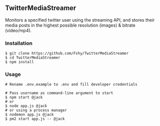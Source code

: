 ## TwitterMediaStreamer

Monitors a specified twitter user using the streaming API, and stores their media posts in the highest possible resolution (images) & bitrate (video/mp4).

### Installation
```shell
$ git clone https://github.com/Fshy/TwitterMediaStreamer
$ cd TwitterMediaStreamer
$ npm install
```

### Usage
```shell
# Rename .env.example to .env and fill developer credentials

# Pass username as command-line argument to start
$ npm start @jack
# or
$ node app.js @jack
# or using a process manager
$ nodemon app.js @jack
$ pm2 start app.js -- @jack
```
